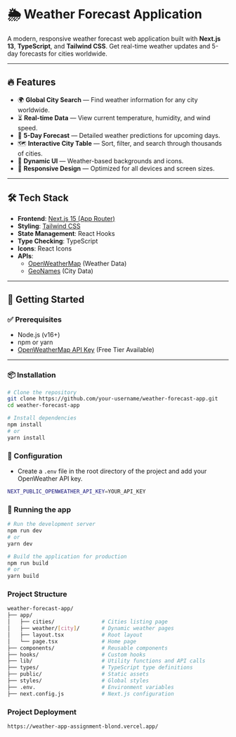 # 🌦️ Weather Forecast Application

A modern, responsive weather forecast web application built with **Next.js 13**, **TypeScript**, and **Tailwind CSS**. Get real-time weather updates and 5-day forecasts for cities worldwide.


---

## 🔥 Features

- 🌍 **Global City Search** — Find weather information for any city worldwide.
- ⏳ **Real-time Data** — View current temperature, humidity, and wind speed.
- 📅 **5-Day Forecast** — Detailed weather predictions for upcoming days.
- 🗺️ **Interactive City Table** — Sort, filter, and search through thousands of cities.
- 🌈 **Dynamic UI** — Weather-based backgrounds and icons.
- 📱 **Responsive Design** — Optimized for all devices and screen sizes.

---

## 🛠️ Tech Stack

- **Frontend**: [Next.js 15 (App Router)](https://nextjs.org/)
- **Styling**: [Tailwind CSS](https://tailwindcss.com/)
- **State Management**: React Hooks
- **Type Checking**: TypeScript
- **Icons**: React Icons
- **APIs**:
  - [OpenWeatherMap](https://openweathermap.org/) (Weather Data)
  - [GeoNames](https://www.geonames.org/) (City Data)

---

## 🚀 Getting Started

### ✅ Prerequisites

- Node.js (v16+)
- npm or yarn
- [OpenWeatherMap API Key](https://openweathermap.org/appid) (Free Tier Available)

---

### 📦 Installation

```bash
# Clone the repository
git clone https://github.com/your-username/weather-forecast-app.git
cd weather-forecast-app

# Install dependencies
npm install
# or
yarn install

```

### 🔐 Configuration
- Create a `.env` file in the root directory of the project and add your OpenWeather API key.

```bash
NEXT_PUBLIC_OPENWEATHER_API_KEY=YOUR_API_KEY
```

### 🚀 Running the app

```bash
# Run the development server
npm run dev
# or
yarn dev

# Build the application for production
npm run build
# or
yarn build
```

### Project Structure

```bash
weather-forecast-app/
├── app/
│   ├── cities/               # Cities listing page
│   ├── weather/[city]/       # Dynamic weather pages
│   ├── layout.tsx            # Root layout
│   └── page.tsx              # Home page
├── components/               # Reusable components
├── hooks/                    # Custom hooks
├── lib/                      # Utility functions and API calls
├── types/                    # TypeScript type definitions
├── public/                   # Static assets
├── styles/                   # Global styles
├── .env.                     # Environment variables
├── next.config.js            # Next.js configuration
```

### Project Deployment
```bash
https://weather-app-assignment-blond.vercel.app/
```
